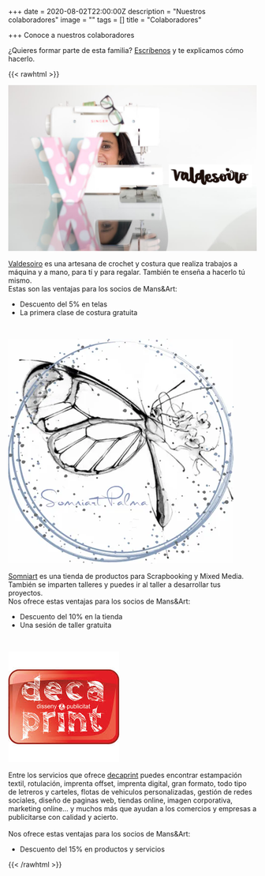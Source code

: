 +++
date = 2020-08-02T22:00:00Z
description = "Nuestros colaboradores"
image = ""
tags = []
title = "Colaboradores"

+++
Conoce a nuestros colaboradores

¿Quieres formar parte de esta familia? [Escríbenos](https://mansiart.js.org/socios/ "Contacto") y te explicamos cómo hacerlo.

{{< rawhtml >}}

<!----------------Para logo grande. izquierda imagen, derecha texto Valdesoiro--------------------->

<div class="row">

<div class="6u 12u$(small)">

<span><img src="/uploads/valdesoiro2-2020-10-16.jpg" alt="" /></span>

</div>

<div class="6u$ 12u$(small)">

<a href="https://valdesoiro.es/">Valdesoiro</a> es una artesana de crochet y costura que realiza trabajos a máquina y a mano, para tí y para regalar. También te enseña a hacerlo tú mismo. <br/>Estas son las ventajas para los socios de Mans&Art:

<ul>

<li>Descuento del 5% en telas</li>

<li>La primera clase de costura gratuita</li>

</ul>

</div>

</div>

<!-----------------------------------FIN logo grande------------------------------------------->

<!----------------Para logo grande. izquierda imagen, derecha texto Somniart--------------------->

<br/>

<div class="row">

<div class="6u 12u$(small)">

<span><img src="/uploads/somniart-2020-10-26.png" alt="" /></span>

</div>

<div class="6u$ 12u$(small)">

<a href="https://www.somniartpalma.com/">Somniart</a> es una tienda de productos para Scrapbooking y Mixed Media. También se imparten talleres y puedes ir al taller a desarrollar tus proyectos.<br/>Nos ofrece estas ventajas para los socios de Mans&Art:

<ul>

<li>Descuento del 10% en la tienda</li>

<li>Una sesión de taller gratuita</li>

</ul>

</div>

</div>

<!-----------------------------------FIN logo grande------------------------------------------->

<!----------------Para logo grande. izquierda imagen, derecha texto Decaprint--------------------->

<br/>

<div class="row">

<div class="6u 12u$(small)">

<span><img src="/uploads/decaprint-2020-11-06.jpeg" alt="" /></span>

</div>

<div class="6u$ 12u$(small)">

Entre los servicios que ofrece <a href="https://decaprint.com/">decaprint</a> puedes encontrar estampación textil, rotulación, imprenta offset, imprenta digital, gran formato, todo tipo de letreros y carteles, flotas de vehiculos personalizadas, gestión de redes sociales, diseño de paginas web, tiendas online, imagen corporativa, marketing online… y muchos más que ayudan a los comercios y empresas a publicitarse con calidad y acierto.<br/><br/>Nos ofrece estas ventajas para los socios de Mans&Art:

<ul>

<li>Descuento del 15% en productos y servicios</li>

</ul>

</div>

</div>

<!-----------------------------------FIN logo grande------------------------------------------->

{{< /rawhtml >}}